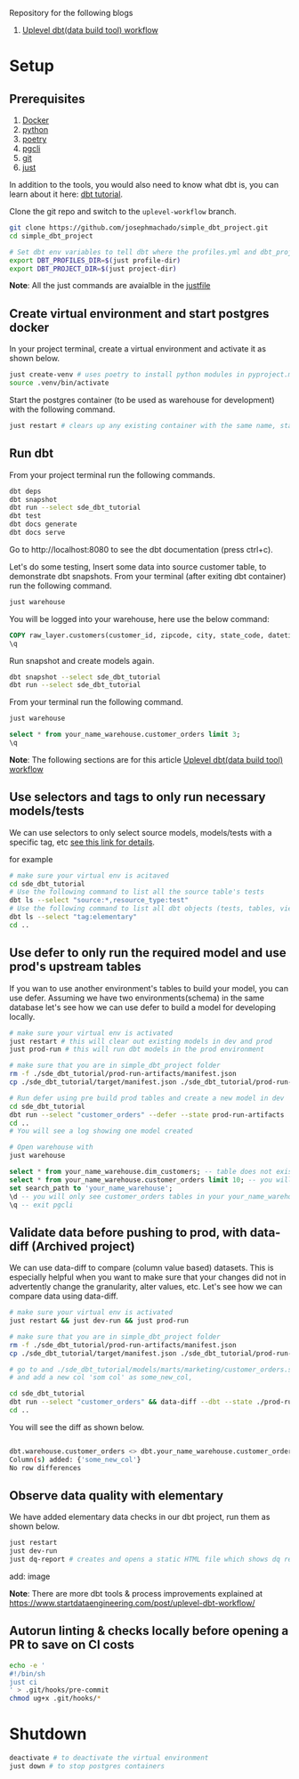 Repository for the following blogs

1. [Uplevel dbt(data build tool) workflow](https://www.startdataengineering.com/post/uplevel-dbt-workflow/)

# Setup

## Prerequisites

1. [Docker](https://docs.docker.com/get-docker/)
2. [python](https://www.python.org/downloads/)
3. [poetry](https://python-poetry.org/docs/)
4. [pgcli](https://www.pgcli.com/install)
5. [git](https://git-scm.com/book/en/v2/Getting-Started-Installing-Git)
6. [just](https://github.com/casey/just)

In addition to the tools, you would also need to know what dbt is, you can learn about it here: [dbt tutorial](https://www.startdataengineering.com/post/dbt-data-build-tool-tutorial/).

Clone the git repo and switch to the `uplevel-workflow` branch.

```bash
git clone https://github.com/josephmachado/simple_dbt_project.git
cd simple_dbt_project

# Set dbt env variables to tell dbt where the profiles.yml and dbt_project.yml files are
export DBT_PROFILES_DIR=$(just profile-dir)
export DBT_PROJECT_DIR=$(just project-dir)
```

**Note**: All the just commands are avaialble in the [justfile](./justfile)

## Create virtual environment and start postgres docker

In your project terminal, create a virtual environment and activate it as shown below.

```bash
just create-venv # uses poetry to install python modules in pyproject.ml
source .venv/bin/activate
```

Start the postgres container (to be used as warehouse for development) with the following command.

```bash
just restart # clears up any existing container with the same name, starts a new postgres container and sets up elementary (a dbt package) table.
```

## Run dbt

From your project terminal run the following commands.

```bash
dbt deps
dbt snapshot
dbt run --select sde_dbt_tutorial
dbt test
dbt docs generate
dbt docs serve
```

Go to http://localhost:8080 to see the dbt documentation (press ctrl+c). 

Let's do some testing, Insert some data into source customer table, to demonstrate dbt snapshots. From your terminal (after exiting dbt container) run the following command.

```bash
just warehouse
```

You will be logged into your warehouse, here use the below command:

```sql
COPY raw_layer.customers(customer_id, zipcode, city, state_code, datetime_created, datetime_updated) FROM '/input_data/customer_new.csv' DELIMITER ',' CSV HEADER;
\q
```

Run snapshot and create models again.
```bash
dbt snapshot --select sde_dbt_tutorial
dbt run --select sde_dbt_tutorial
```

From your terminal run the following command.

```bash
just warehouse
```

```sql
select * from your_name_warehouse.customer_orders limit 3;
\q
```

**Note**: The following sections are for this article [Uplevel dbt(data build tool) workflow](https://www.startdataengineering.com/post/uplevel-dbt-workflow/)

## Use selectors and tags to only run necessary models/tests

We can use selectors to only select source models, models/tests with a specific tag, etc [see this link for details](https://docs.getdbt.com/reference/node-selection/methods).

for example 

```bash
# make sure your virtual env is acitaved
cd sde_dbt_tutorial
# Use the following command to list all the source table's tests
dbt ls --select "source:*,resource_type:test"
# Use the following command to list all dbt objects (tests, tables, views, etc) which has a tag elementary
dbt ls --select "tag:elementary"
cd ..
```

## Use defer to only run the required model and use prod's upstream tables

If you wan to use another environment's tables to build your model, you can use defer. Assuming we have two environments(schema) in the same database let's see how we can use defer to build a model for developing locally.

```bash
# make sure your virtual env is activated
just restart # this will clear out existing models in dev and prod
just prod-run # this will run dbt models in the prod environment

# make sure that you are in simple_dbt_project folder
rm -f ./sde_dbt_tutorial/prod-run-artifacts/manifest.json
cp ./sde_dbt_tutorial/target/manifest.json ./sde_dbt_tutorial/prod-run-artifacts/

# Run defer using pre build prod tables and create a new model in dev
cd sde_dbt_tutorial
dbt run --select "customer_orders" --defer --state prod-run-artifacts
cd ..
# You will see a log showing one model created

# Open warehouse with 
just warehouse
```

```sql
select * from your_name_warehouse.dim_customers; -- table does not exist error
select * from your_name_warehouse.customer_orders limit 10; -- you will see results
set search_path to 'your_name_warehouse';
\d -- you will only see customer_orders tables in your your_name_warehouse schema
\q -- exit pgcli
```

## Validate data before pushing to prod, with data-diff (Archived project)

We can use data-diff to compare (column value based) datasets. This is especially helpful when you want to make sure that your changes did not in advertently change the granularity, alter values, etc. Let's see how we can compare data using data-diff.

```bash
# make sure your virtual env is activated
just restart && just dev-run && just prod-run

# make sure that you are in simple_dbt_project folder
rm -f ./sde_dbt_tutorial/prod-run-artifacts/manifest.json
cp ./sde_dbt_tutorial/target/manifest.json ./sde_dbt_tutorial/prod-run-artifacts/

# go to and ./sde_dbt_tutorial/models/marts/marketing/customer_orders.sql 
# and add a new col 'som col' as some_new_col,

cd sde_dbt_tutorial
dbt run --select "customer_orders" && data-diff --dbt --state ./prod-run-artifacts/manifest.json --select customer_orders -k order_id,customer_id
cd ..
```

You will see the diff as shown below.

```bash

dbt.warehouse.customer_orders <> dbt.your_name_warehouse.customer_orders 
Column(s) added: {'some_new_col'}
No row differences

```

## Observe data quality with elementary

We have added elementary data checks in our dbt project, run them as shown below.

```bash
just restart
just dev-run 
just dq-report # creates and opens a static HTML file which shows dq report on your browser
```

add: image

**Note**: There are more dbt tools & process improvements explained at https://www.startdataengineering.com/post/uplevel-dbt-workflow/

## Autorun linting & checks locally before opening a PR to save on CI costs

```bash
echo -e '
#!/bin/sh
just ci
' > .git/hooks/pre-commit
chmod ug+x .git/hooks/*
```

# Shutdown

```bash
deactivate # to deactivate the virtual environment
just down # to stop postgres containers
```
